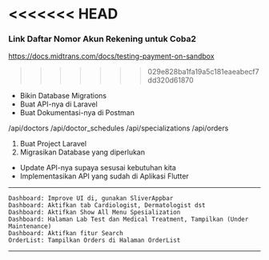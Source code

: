 <<<<<<< HEAD
=======

### Link Daftar Nomor Akun Rekening untuk Coba2
https://docs.midtrans.com/docs/testing-payment-on-sandbox

>>>>>>> 029e828ba1fa19a5c181eaeabecf7dd320d61870
- Bikin Database Migrations
- Buat API-nya di Laravel
- Buat Dokumentasi-nya di Postman

/api/doctors
/api/doctor_schedules
/api/specializations
/api/orders

1. Buat Project Laravel
2. Migrasikan Database yang diperlukan 

- Update API-nya supaya sesusai kebutuhan kita
- Implementasikan API yang sudah di Aplikasi Flutter

---

    Dashboard: Improve UI di, gunakan SliverAppbar
    Dashboard: Aktifkan tab Cardiologist, Dermatologist dst
    Dashboard: Aktifkan Show All Menu Spesialization
    Dashboard: Halaman Lab Test dan Medical Treatment, Tampilkan (Under Maintenance)
    Dashboard: Aktifkan fitur Search
    OrderList: Tampilkan Orders di Halaman OrderList

---